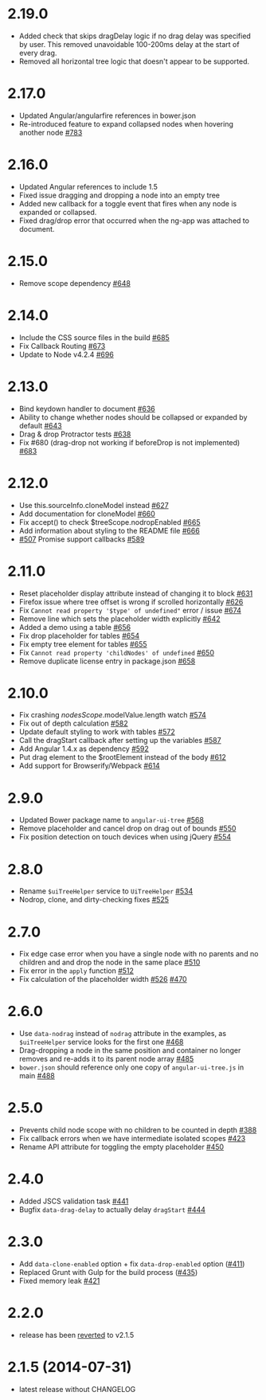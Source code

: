 # 2.19.0

* Added check that skips dragDelay logic if no drag delay was specified by user.  This removed unavoidable 100-200ms delay at the start of every drag.
* Removed all horizontal tree logic that doesn't appear to be supported.

# 2.17.0

* Updated Angular/angularfire references in bower.json
* Re-introduced feature to expand collapsed nodes when hovering another node [#783](https://github.com/angular-ui-tree/angular-ui-tree/pull/783)

# 2.16.0

* Updated Angular references to include 1.5
* Fixed issue dragging and dropping a node into an empty tree
* Added new callback for a toggle event that fires when any node is expanded or collapsed.
* Fixed drag/drop error that occurred when the ng-app was attached to document.

# 2.15.0

* Remove scope dependency [#648](https://github.com/angular-ui-tree/angular-ui-tree/pull/648)

# 2.14.0

* Include the CSS source files in the build [#685](https://github.com/angular-ui-tree/angular-ui-tree/pull/685)
* Fix Callback Routing [#673](https://github.com/angular-ui-tree/angular-ui-tree/pull/673)
* Update to Node v4.2.4 [#696](https://github.com/angular-ui-tree/angular-ui-tree/pull/696)

# 2.13.0

* Bind keydown handler to document [#636](https://github.com/angular-ui-tree/angular-ui-tree/pull/636)
* Ability to change whether nodes should be collapsed or expanded by default [#643](https://github.com/angular-ui-tree/angular-ui-tree/pull/643)
* Drag & drop Protractor tests [#638](https://github.com/angular-ui-tree/angular-ui-tree/pull/638)
* Fix #680 (drag-drop not working if beforeDrop is not implemented) [#683](https://github.com/angular-ui-tree/angular-ui-tree/pull/683)

# 2.12.0

* Use this.sourceInfo.cloneModel instead [#627](https://github.com/angular-ui-tree/angular-ui-tree/issues/627)
* Add documentation for cloneModel [#660](https://github.com/angular-ui-tree/angular-ui-tree/issues/660)
* Fix accept() to check $treeScope.nodropEnabled [#665](https://github.com/angular-ui-tree/angular-ui-tree/issues/665)
* Add information about styling to the README file [#666](https://github.com/angular-ui-tree/angular-ui-tree/issues/666)
* [#507](https://github.com/angular-ui-tree/angular-ui-tree/issues/507) Promise support callbacks [#589](https://github.com/angular-ui-tree/angular-ui-tree/issues/589)

# 2.11.0

* Reset placeholder display attribute instead of changing it to block [#631](https://github.com/angular-ui-tree/angular-ui-tree/issues/631)
* Firefox issue where tree offset is wrong if scrolled horizontally [#626](https://github.com/angular-ui-tree/angular-ui-tree/issues/626)
* Fix `Cannot read property '$type' of undefined"` error / issue  [#674](https://github.com/angular-ui-tree/angular-ui-tree/issues/674)
* Remove line which sets the placeholder width explicitly  [#642](https://github.com/angular-ui-tree/angular-ui-tree/issues/642)
* Added a demo using a table [#656](https://github.com/angular-ui-tree/angular-ui-tree/issues/656)
* Fix drop placeholder for tables [#654](https://github.com/angular-ui-tree/angular-ui-tree/issues/654)
* Fix empty tree element for tables [#655](https://github.com/angular-ui-tree/angular-ui-tree/issues/655)
* Fix `Cannot read property 'childNodes' of undefined` [#650](https://github.com/angular-ui-tree/angular-ui-tree/issues/650)
* Remove duplicate license entry in package.json [#658](https://github.com/angular-ui-tree/angular-ui-tree/issues/658)

# 2.10.0

* Fix crashing $nodesScope.$modelValue.length watch [#574](https://github.com/angular-ui-tree/angular-ui-tree/issues/574)
* Fix out of depth calculation [#582](https://github.com/angular-ui-tree/angular-ui-tree/issues/582)
* Update default styling to work with tables [#572](https://github.com/angular-ui-tree/angular-ui-tree/issues/572)
* Call the dragStart callback after setting up the variables [#587](https://github.com/angular-ui-tree/angular-ui-tree/issues/587)
* Add Angular 1.4.x as dependency [#592](https://github.com/angular-ui-tree/angular-ui-tree/issues/592)
* Put drag element to the $rootElement instead of the body [#612](https://github.com/angular-ui-tree/angular-ui-tree/issues/612)
* Add support for Browserify/Webpack [#614](https://github.com/angular-ui-tree/angular-ui-tree/issues/614)

# 2.9.0

* Updated Bower package name to `angular-ui-tree` [#568](https://github.com/angular-ui-tree/angular-ui-tree/pull/568)
* Remove placeholder and cancel drop on drag out of bounds [#550](https://github.com/angular-ui-tree/angular-ui-tree/pull/550)
* Fix position detection on touch devices when using jQuery [#554](https://github.com/angular-ui-tree/angular-ui-tree/pull/554)

# 2.8.0

* Rename `$uiTreeHelper` service to `UiTreeHelper` [#534](https://github.com/angular-ui-tree/angular-ui-tree/pull/534)
* Nodrop, clone, and dirty-checking fixes [#525](https://github.com/angular-ui-tree/angular-ui-tree/pull/525)

# 2.7.0

* Fix edge case error when you have a single node with no parents and no children and and drop the node in the same place [#510](https://github.com/angular-ui-tree/angular-ui-tree/pull/510)
* Fix error in the `apply` function [#512](https://github.com/angular-ui-tree/angular-ui-tree/pull/512)
* Fix calculation of the placeholder width [#526](https://github.com/angular-ui-tree/angular-ui-tree/pull/526) [#470](https://github.com/angular-ui-tree/angular-ui-tree/pull/470)

# 2.6.0

* Use `data-nodrag` instead of `nodrag` attribute in the examples, as `$uiTreeHelper` service looks for the first one [#468](https://github.com/angular-ui-tree/angular-ui-tree/pull/468)
* Drag-dropping a node in the same position and container no longer removes and re-adds it to its parent node array [#485](https://github.com/angular-ui-tree/angular-ui-tree/pull/485)
* `bower.json` should reference only one copy of `angular-ui-tree.js` in main [#488](https://github.com/angular-ui-tree/angular-ui-tree/pull/488)

# 2.5.0

* Prevents child node scope with no children to be counted in depth [#388](https://github.com/angular-ui-tree/angular-ui-tree/pull/388)
* Fix callback errors when we have intermediate isolated scopes [#423](https://github.com/angular-ui-tree/angular-ui-tree/pull/423)
* Rename API attribute for toggling the empty placeholder [#450](https://github.com/angular-ui-tree/angular-ui-tree/pull/450)

# 2.4.0

* Added JSCS validation task [#441](https://github.com/angular-ui-tree/angular-ui-tree/pull/441)
* Bugfix `data-drag-delay` to actually delay `dragStart` [#444](https://github.com/angular-ui-tree/angular-ui-tree/pull/444)

# 2.3.0

* Add `data-clone-enabled` option + fix `data-drop-enabled` option ([#411](https://github.com/angular-ui-tree/angular-ui-tree/pull/411))
* Replaced Grunt with Gulp for the build process ([#435](https://github.com/angular-ui-tree/angular-ui-tree/pull/435))
* Fixed memory leak [#421](https://github.com/angular-ui-tree/angular-ui-tree/pull/421)

# 2.2.0

* release has been [reverted](https://github.com/angular-ui-tree/angular-ui-tree/commit/800dd0a43ce105d6301cd42038c1a28dbe3cd21e) to v2.1.5

# 2.1.5 (2014-07-31)

* latest release without CHANGELOG
